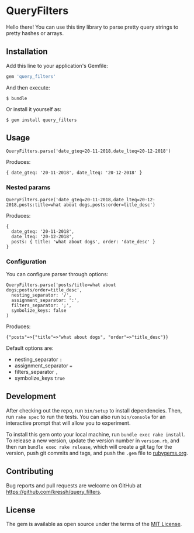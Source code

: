 # QueryFilters

Hello there! You can use this tiny library to parse pretty query strings to pretty hashes or arrays.

## Installation

Add this line to your application's Gemfile:

```ruby
gem 'query_filters'
```

And then execute:

    $ bundle

Or install it yourself as:

    $ gem install query_filters

## Usage

```
QueryFilters.parse('date_gteq=20-11-2018,date_lteq=20-12-2018')
```

Produces:

```
{ date_gteq: '20-11-2018', date_lteq: '20-12-2018' }
```

### Nested params

```
QueryFilters.parse('date_gteq=20-11-2018,date_lteq=20-12-2018,posts:title=what about dogs,posts:order=title_desc')
```

Produces:

```
{
  date_gteq: '20-11-2018',
  date_lteq: '20-12-2018',
  posts: { title: 'what about dogs', order: 'date_desc' }
}
```

### Configuration

You can configure parser through options:

```
QueryFilters.parse('posts/title=what about dogs;posts/order=title_desc',
  nesting_separator: '/',
  assignment_separator: ':',
  filters_separator: ';',
  symbolize_keys: false
)
```

Produces:

```
{"posts"=>{"title"=>"what about dogs", "order"=>"title_desc"}}
```

Default options are:

* nesting_separator `:`
* assignment_separator `=`
* filters_separator `,`
* symbolize_keys `true`

## Development

After checking out the repo, run `bin/setup` to install dependencies. Then, run `rake spec` to run the tests. You can also run `bin/console` for an interactive prompt that will allow you to experiment.

To install this gem onto your local machine, run `bundle exec rake install`. To release a new version, update the version number in `version.rb`, and then run `bundle exec rake release`, which will create a git tag for the version, push git commits and tags, and push the `.gem` file to [rubygems.org](https://rubygems.org).

## Contributing

Bug reports and pull requests are welcome on GitHub at https://github.com/kressh/query_filters.

## License

The gem is available as open source under the terms of the [MIT License](https://opensource.org/licenses/MIT).
